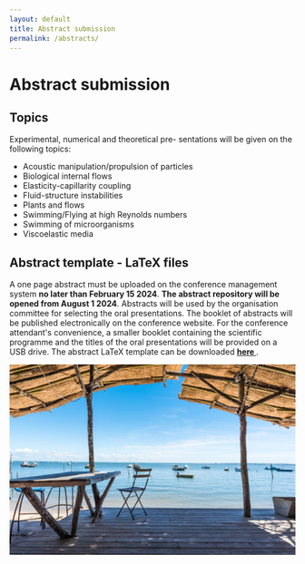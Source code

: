 ```yaml
---
layout: default
title: Abstract submission
permalink: /abstracts/
---
```


# Abstract submission

## Topics
Experimental, numerical and theoretical pre- sentations will be given on the following topics:
- Acoustic manipulation/propulsion of particles
- Biological internal flows
- Elasticity-capillarity coupling
- Fluid-structure instabilities
- Plants and flows
- Swimming/Flying at high Reynolds numbers
- Swimming of microorganisms
- Viscoelastic media

## Abstract template - LaTeX files
A one page abstract must be uploaded on the conference management system **no later than February 15 2024**. **The abstract repository will be opened from
August 1 2024**. Abstracts will be used by the organisation committee for selecting the oral presentations.
The booklet of abstracts will be published electronically on the conference website. For the conference attendant's convenience, 
a smaller booklet containing the scientific programme and the titles of the oral presentations will be provided on a USB drive.
The abstract LaTeX template can be downloaded **<a href="/assets/template/Abstract_template_F&E2024.zip" download> here </a>**.

![Arcachon](/assets/img/terrasse.jpg)
